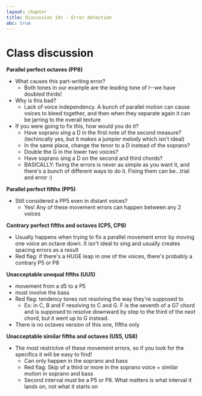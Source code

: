 ```yaml
---
layout: chapter
title: Discussion 10c - Error detection
abc: true
---
```


# Class discussion

**Parallel perfect octaves (PP8)**
- What causes this part-writing error?
  - Both tones in our example are the leading tone of I--we have doubled thirds!
- Why is this bad?
  - Lack of voice independency. A bunch of parallel motion can cause voices to bleed together, and then when they separate again it can be jarring to the overall texture
- If you were going to fix this, how would you do it?
  - Have soprano sing a D in the first note of the second measure? (techincally yes, but it makes a jumpier melody which isn't ideal)
  - In the same place, change the tenor to a D instead of the soprano?
  - Double the G in the lower two voices?
  - Have soprano sing a D on the second and third chords?
  - BASICALLY: fixing the errors is never as simple as you want it, and there's a bunch of different ways to do it. Fixing them can be...trial and error :)
  
**Parallel perfect fifths (PP5)**
- Still considered a PP5 even in distant voices?
  - Yes! Any of these movement errors can happen between any 2 voices

**Contrary perfect fifths and octaves (CP5, CP8)**
- Usually happens when trying to fix a parallel movement error by moving one voice an octave down. It isn't ideal to sing and usually creates spacing errors as a result
- Red flag: if there's a HUGE leap in one of the voices, there's probably a contrary P5 or P8

**Unacceptable unequal fifths (UU5)**
- movement from a d5 to a P5
- must involve the bass
- Red flag: tendency tones not resolving the way they're supposed to
  - Ex: in C, B and F resolving to C and G. F is the seventh of a G7 chord and is supposed to resolve downward by step to the third of the next chord, but it went up to G instead.
- There is no octaves version of this one, fifths only

**Unacceptable similar fifths and octaves (US5, US8)**
- The most restrictve of these movement errors, so if you look for the specifics it will be easy to find!
  - Can only happen in the soprano and bass
  - Red flag: Skip of a third or more in the soprano voice + similar motion in soprano and bass
  - Second interval must be a P5 or P8. What matters is what interval it lands on, not what it starts on


